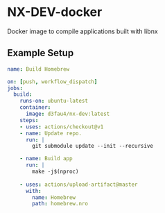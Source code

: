 # NX-DEV-docker
Docker image to compile applications built with libnx

## Example Setup
```yml
name: Build Homebrew

on: [push, workflow_dispatch]
jobs:
  build:
    runs-on: ubuntu-latest
    container:
      image: d3fau4/nx-dev:latest
    steps:
    - uses: actions/checkout@v1
    - name: Update repo.
      run: |
        git submodule update --init --recursive

    - name: Build app
      run: |
        make -j$(nproc)
        
    - uses: actions/upload-artifact@master
      with:
        name: Homebrew
        path: homebrew.nro
```